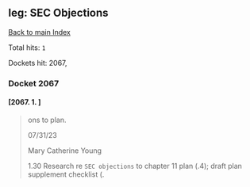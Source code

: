 
## leg: SEC Objections

[Back to main Index](README.md)

Total hits: `1`

Dockets hit: 2067, 

### Docket 2067

#### [2067. 1. ]
> ons to plan.
> 
> 07/31/23
> 
> Mary Catherine Young
> 
> 1.30 Research re `SEC objections` to chapter 11 plan \(.4\); draft plan supplement checklist \(.
